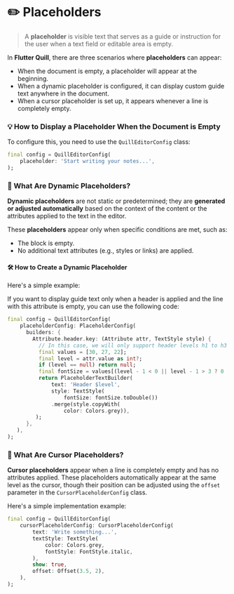 # ✏️ Placeholders

> A **placeholder** is visible text that serves as a guide or instruction for the user when a text field or editable area is empty.

In **Flutter Quill**, there are three scenarios where **placeholders** can appear:

- When the document is empty, a placeholder will appear at the beginning.
- When a dynamic placeholder is configured, it can display custom guide text anywhere in the document.
- When a cursor placeholder is set up, it appears whenever a line is completely empty.

### 💡 How to Display a Placeholder When the Document is Empty

To configure this, you need to use the `QuillEditorConfig` class:

```dart
final config = QuillEditorConfig(
    placeholder: 'Start writing your notes...',
);
```

### 🔎 What Are Dynamic Placeholders?

**Dynamic placeholders** are not static or predetermined; they are **generated or adjusted automatically** based on the context of the content or the attributes applied to the text in the editor.

These **placeholders** appear only when specific conditions are met, such as:

- The block is empty.
- No additional text attributes (e.g., styles or links) are applied.

#### 🛠️ How to Create a Dynamic Placeholder

Here's a simple example:

If you want to display guide text only when a header is applied and the line with this attribute is empty, you can use the following code:

```dart
final config = QuillEditorConfig(
    placeholderConfig: PlaceholderConfig(
      builders: {
        Attribute.header.key: (Attribute attr, TextStyle style) {
          // In this case, we will only support header levels h1 to h3
          final values = [30, 27, 22];
          final level = attr.value as int?;
          if (level == null) return null;
          final fontSize = values[(level - 1 < 0 || level - 1 > 3 ? 0 : level - 1)];
          return PlaceholderTextBuilder(
              text: 'Header $level',
              style: TextStyle(
                  fontSize: fontSize.toDouble())
              .merge(style.copyWith(
                  color: Colors.grey)),
         ); 
      },
   ),      
);
```

### 🔎 What Are Cursor Placeholders?

**Cursor placeholders** appear when a line is completely empty and has no attributes applied. These placeholders automatically appear at the same level as the cursor, though their position can be adjusted using the `offset` parameter in the `CursorPlaceholderConfig` class.

Here's a simple implementation example:

```dart
final config = QuillEditorConfig(
    cursorPlaceholderConfig: CursorPlaceholderConfig(
        text: 'Write something...',
        textStyle: TextStyle(
            color: Colors.grey, 
            fontStyle: FontStyle.italic,
        ),
        show: true,
        offset: Offset(3.5, 2),
    ),
);
```

